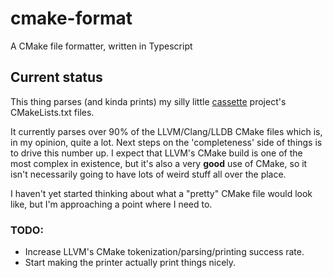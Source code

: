 # cmake-format

A CMake file formatter, written in Typescript

## Current status

This thing parses (and kinda prints) my silly little
[cassette](http://github.com/kevinfrei/cassette) project's CMakeLists.txt files.

It currently parses over 90% of the LLVM/Clang/LLDB CMake files which is, in my
opinion, quite a lot. Next steps on the 'completeness' side of things is to
drive this number up. I expect that LLVM's CMake build is one of the most
complex in existence, but it's also a very **good** use of CMake, so it isn't
necessarily going to have lots of weird stuff all over the place.

I haven't yet started thinking about what a "pretty" CMake file would look like,
but I'm approaching a point where I need to.

### TODO:

- Increase LLVM's CMake tokenization/parsing/printing success rate.
- Start making the printer actually print things nicely.
